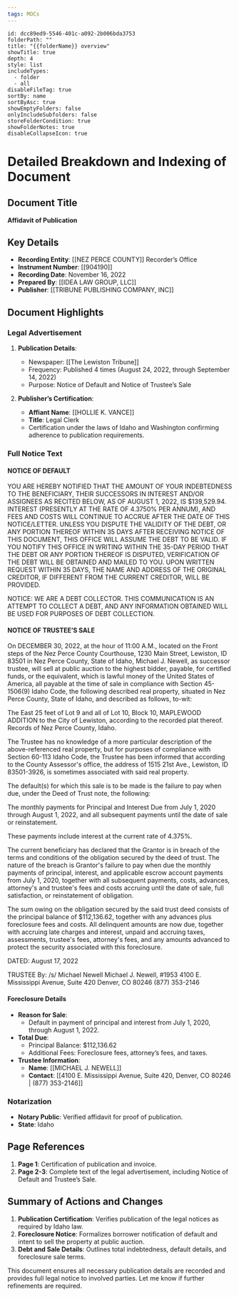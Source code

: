 ```yaml
---
tags: MOCs
---
```

```folder-overview
id: dcc89ed9-5546-401c-a092-2b006bda3753
folderPath: ""
title: "{{folderName}} overview"
showTitle: true
depth: 4
style: list
includeTypes:
  - folder
  - all
disableFileTag: true
sortBy: name
sortByAsc: true
showEmptyFolders: false
onlyIncludeSubfolders: false
storeFolderCondition: true
showFolderNotes: true
disableCollapseIcon: true
```

# Detailed Breakdown and Indexing of Document

## Document Title
**Affidavit of Publication**

## Key Details
- **Recording Entity**: [[NEZ PERCE COUNTY]] Recorder’s Office
- **Instrument Number**: [[904190]]
- **Recording Date**: November 16, 2022
- **Prepared By**: [[IDEA LAW GROUP, LLC]]
- **Publisher**: [[TRIBUNE PUBLISHING COMPANY, INC]]

## Document Highlights

### Legal Advertisement
1. **Publication Details**:
   - Newspaper: [[The Lewiston Tribune]]
   - Frequency: Published 4 times (August 24, 2022, through September 14, 2022)
   - Purpose: Notice of Default and Notice of Trustee’s Sale

2. **Publisher’s Certification**:
   - **Affiant Name**: [[HOLLIE K. VANCE]]
   - **Title**: Legal Clerk
   - Certification under the laws of Idaho and Washington confirming adherence to publication requirements.

### Full Notice Text
#### NOTICE OF DEFAULT
YOU ARE HEREBY NOTIFIED THAT THE AMOUNT OF YOUR INDEBTEDNESS TO THE BENEFICIARY, THEIR SUCCESSORS IN INTEREST AND/OR ASSIGNEES AS RECITED BELOW, AS OF AUGUST 1, 2022, IS $139,529.94. INTEREST (PRESENTLY AT THE RATE OF 4.3750% PER ANNUM), AND FEES AND COSTS WILL CONTINUE TO ACCRUE AFTER THE DATE OF THIS NOTICE/LETTER. UNLESS YOU DISPUTE THE VALIDITY OF THE DEBT, OR ANY PORTION THEREOF WITHIN 35 DAYS AFTER RECEIVING NOTICE OF THIS DOCUMENT, THIS OFFICE WILL ASSUME THE DEBT TO BE VALID. IF YOU NOTIFY THIS OFFICE IN WRITING WITHIN THE 35-DAY PERIOD THAT THE DEBT OR ANY PORTION THEREOF IS DISPUTED, VERIFICATION OF THE DEBT WILL BE OBTAINED AND MAILED TO YOU. UPON WRITTEN REQUEST WITHIN 35 DAYS, THE NAME AND ADDRESS OF THE ORIGINAL CREDITOR, IF DIFFERENT FROM THE CURRENT CREDITOR, WILL BE PROVIDED.

NOTICE: WE ARE A DEBT COLLECTOR. THIS COMMUNICATION IS AN ATTEMPT TO COLLECT A DEBT, AND ANY INFORMATION OBTAINED WILL BE USED FOR PURPOSES OF DEBT COLLECTION.

#### NOTICE OF TRUSTEE’S SALE
On DECEMBER 30, 2022, at the hour of 11:00 A.M., located on the Front steps of the Nez Perce County Courthouse, 1230 Main Street, Lewiston, ID 83501 in Nez Perce County, State of Idaho, Michael J. Newell, as successor trustee, will sell at public auction to the highest bidder, payable, for certified funds, or the equivalent, which is lawful money of the United States of America, all payable at the time of sale in compliance with Section 45-1506(9) Idaho Code, the following described real property, situated in Nez Perce County, State of Idaho, and described as follows, to-wit:

The East 25 feet of Lot 9 and all of Lot 10, Block 10, MAPLEWOOD ADDITION to the City of Lewiston, according to the recorded plat thereof. Records of Nez Perce County, Idaho.

The Trustee has no knowledge of a more particular description of the above-referenced real property, but for purposes of compliance with Section 60-113 Idaho Code, the Trustee has been informed that according to the County Assessor's office, the address of 1515 21st Ave., Lewiston, ID 83501-3926, is sometimes associated with said real property.

The default(s) for which this sale is to be made is the failure to pay when due, under the Deed of Trust note, the following:

The monthly payments for Principal and Interest Due from July 1, 2020 through August 1, 2022, and all subsequent payments until the date of sale or reinstatement.

These payments include interest at the current rate of 4.375%.

The current beneficiary has declared that the Grantor is in breach of the terms and conditions of the obligation secured by the deed of trust. The nature of the breach is Grantor's failure to pay when due the monthly payments of principal, interest, and applicable escrow account payments from July 1, 2020, together with all subsequent payments, costs, advances, attorney's and trustee's fees and costs accruing until the date of sale, full satisfaction, or reinstatement of obligation.

The sum owing on the obligation secured by the said trust deed consists of the principal balance of $112,136.62, together with any advances plus foreclosure fees and costs. All delinquent amounts are now due, together with accruing late charges and interest, unpaid and accruing taxes, assessments, trustee's fees, attorney's fees, and any amounts advanced to protect the security associated with this foreclosure.

DATED: August 17, 2022

TRUSTEE
By: /s/ Michael Newell
Michael J. Newell, #1953
4100 E. Mississippi Avenue, Suite 420
Denver, CO 80246
(877) 353-2146


#### Foreclosure Details
- **Reason for Sale**:
    - Default in payment of principal and interest from July 1, 2020, through August 1, 2022. 
- **Total Due**:
    - Principal Balance: $112,136.62 
    - Additional Fees: Foreclosure fees, attorney’s fees, and taxes.  
- **Trustee Information**:
    - **Name**: [[MICHAEL J. NEWELL]] 
    - **Contact**: [[4100 E. Mississippi Avenue, Suite 420, Denver, CO 80246 | (877) 353-2146]]

### Notarization
- **Notary Public**: Verified affidavit for proof of publication.
- **State**: Idaho

## Page References
1. **Page 1**: Certification of publication and invoice.
2. **Page 2-3**: Complete text of the legal advertisement, including Notice of Default and Trustee’s Sale.

## Summary of Actions and Changes
1. **Publication Certification**: Verifies publication of the legal notices as required by Idaho law.
2. **Foreclosure Notice**: Formalizes borrower notification of default and intent to sell the property at public auction.
3. **Debt and Sale Details**: Outlines total indebtedness, default details, and foreclosure sale terms.

This document ensures all necessary publication details are recorded and provides full legal notice to involved parties. Let me know if further refinements are required.

